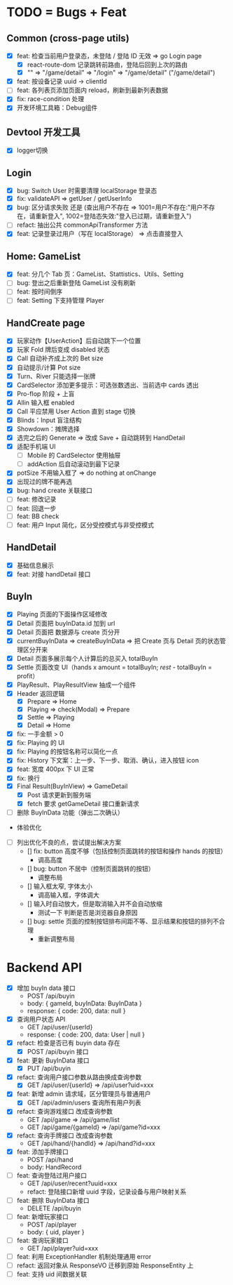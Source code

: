 # TODO = Bugs + Feat

## Common (cross-page utils)

- [x] feat: 检查当前用户登录态，未登陆 / 登陆 ID 无效 => go Login page
  - [x] react-route-dom 记录跳转前路由，登陆后回到上次的路由
  - [x] "" => "/game/detail" => "/login" => "/game/detail" ("/game/detail")
- [x] feat: 按设备记录 uuid -> clientId
- [ ] feat: 各列表页添加页面内 reload，刷新到最新列表数据
- [x] fix: race-condition 处理
- [x] 开发环境工具箱：Debug组件

## Devtool 开发工具

- [x] logger切换

## Login

- [x] bug: Switch User 时需要清理 localStorage 登录态
- [x] fix: validateAPI => getUser / getUserInfo
- [x] bug: 区分请求失败 还是 (查出用户不存在 => 1001=用户不存在:"用户不存在，请重新登入", 1002=登陆态失效:"登入已过期，请重新登入")
- [ ] refact: 抽出公共 commonApiTransformer 方法
- [x] feat: 记录登录过用户（写在 localStorage） => 点击直接登入

## Home: GameList

- [x] feat: 分几个 Tab 页：GameList、Stattistics、Utils、Setting
- [ ] bug: 登出之后重新登陆 GameList 没有刷新
- [ ] feat: 按时间倒序
- [ ] feat: Setting 下支持管理 Player

## HandCreate page

- [x] 玩家动作【UserAction】后自动跳下一个位置
- [x] 玩家 Fold 牌后变成 disabled 状态
- [x] Call 自动补齐成上次的 Bet size
- [x] 自动提示/计算 Pot size
- [x] Turn、River 只能选择一张牌
- [x] CardSelector 添加更多提示：可选张数透出、当前选中 cards 透出
- [x] Pro-flop 阶段 + 上盲
- [x] Allin 输入框 enabled
- [x] Call 平应禁用 User Action 直到 stage 切换
- [x] Blinds：Input 盲注结构
- [x] Showdown：摊牌选择
- [x] 选完之后的 Generate => 改成 Save + 自动跳转到 HandDetail
- [x] 适配手机端 UI
  - [ ] Mobile 的 CardSelector 使用抽屉
  - [ ] addAction 后自动滚动到最下记录
- [x] potSize 不用输入框了 => do nothing at onChange
- [x] 出现过的牌不能再选
- [x] bug: hand create 关联接口
- [ ] feat: 修改记录
- [ ] feat: 回退一步
- [ ] feat: BB check
- [ ] feat: 用户 Input 简化，区分受控模式与非受控模式

## HandDetail

- [x] 基础信息展示
- [x] feat: 对接 handDetail 接口

## BuyIn

- [x] Playing 页面的下面操作区域修改
- [x] Detail 页面把 buyInData.id 加到 url
- [x] Detail 页面把 数据源与 create 页分开
- [x] currentBuyInData => createBuyInData => 把 Create 页与 Detail 页的状态管理区分开来
- [x] Detail 页面多展示每个人计算后的总买入 totalBuyIn
- [x] Settle 页面改变 UI（hands x amount = totalBuyIn; _rest_ - totalBuyIn = profit）
- [x] PlayResult、PlayResultView 抽成一个组件
- [x] Header 返回逻辑
  - [x] Prepare => Home
  - [x] Playing => check(Modal) => Prepare
  - [x] Settle => Playing
  - [x] Detail => Home
- [x] fix: 一手金额 > 0
- [x] fix: Playing 的 UI
- [x] fix: Playing 的按钮名称可以简化一点
- [x] fix: History 下文案：上一步、下一步、取消、确认，进入按钮 icon
- [x] feat: 宽度 400px 下 UI 正常
- [x] fix: 换行
- [x] Final Result(BuyInView) => GameDetail
  - [x] Post 请求更新到服务端
  - [x] fetch 要求 getGameDetail 接口重新请求
- [ ] 删除 BuyInData 功能（弹出二次确认）

- 体验优化

- [ ] 列出优化不良的点，尝试提出解决方案
  - [] fix: button 高度不够（包括控制页面跳转的按钮和操作 hands 的按钮）
    - 调高高度
  - [] bug: button 不居中（控制页面跳转的按钮）
    - 调整布局
  - [] 输入框太窄, 字体太小
    - 调高输入框，字体调大
  - [] 输入时自动放大，但是取消输入并不会自动放缩
    - 测试一下 判断是否是浏览器自身原因
  - [] bug: settle 页面的控制按钮排布间距不等、显示结果和按钮的排列不合理
    - 重新调整布局

# Backend API

- [x] 增加 buyIn data 接口
  - POST /api/buyin
  - body: { gameId, buyInData: BuyInData }
  - response: { code: 200, data: null }
- [x] 查询用户状态 API
  - GET /api/user/{userId}
  - response: { code: 200, data: User | null }
- [x] refact: 检查是否已有 buyin data 存在
  - [x] POST /api/buyin 接口
- [x] feat: 更新 BuyInData 接口
  - [x] PUT /api/buyin
- [x] refact: 查询用户接口参数从路由换成查询参数
  - [x] GET /api/user/{userId} => /api/user?uid=xxx
- [x] feat: 新增 admin 请求域，区分管理员与普通用户
  - [x] GET /api/admin/users 查询所有用户列表
- [x] refact: 查询游戏接口 改成查询参数
  - GET /api/game => /api/game/list
  - GET /api/game/{gameId} => /api/game?id=xxx
- [x] refact: 查询手牌接口 改成查询参数
  - GET /api/hand/{handId} => /api/hand?id=xxx
- [x] feat: 添加手牌接口
  - POST /api/hand
  - body: HandRecord
- [ ] feat: 查询登陆过用户接口
  - GET /api/user/recent?uuid=xxx
  - refact: 登陆接口新增 uuid 字段，记录设备与用户映射关系
- [ ] feat: 删除 BuyInData 接口
  - DELETE /api/buyin
- [ ] feat: 新增玩家接口
  - POST /api/player
  - body: { uid, player }
- [ ] feat: 查询玩家接口
  - GET /api/player?uid=xxx
- [ ] feat: 利用 ExceptionHandler 机制处理通用 error
- [ ] refact: 返回对象从 ResponseVO 迁移到原始 ResponseEntity 上
- [ ] feat: 支持 uid 间数据关联
